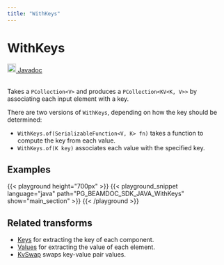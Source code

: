 ```yaml
---
title: "WithKeys"
---
```

<!--
Licensed under the Apache License, Version 2.0 (the "License");
you may not use this file except in compliance with the License.
You may obtain a copy of the License at

http://www.apache.org/licenses/LICENSE-2.0

Unless required by applicable law or agreed to in writing, software
distributed under the License is distributed on an "AS IS" BASIS,
WITHOUT WARRANTIES OR CONDITIONS OF ANY KIND, either express or implied.
See the License for the specific language governing permissions and
limitations under the License.
-->
# WithKeys
<table align="left">
    <a target="_blank" class="button"
        href="https://beam.apache.org/releases/javadoc/current/index.html?org/apache/beam/sdk/transforms/WithKeys.html">
      <img src="/images/logos/sdks/java.png" width="20px" height="20px"
           alt="Javadoc" />
     Javadoc
    </a>
</table>
<br><br>

Takes a `PCollection<V>` and produces a `PCollection<KV<K, V>>` by associating
each input element with a key.

There are two versions of `WithKeys`, depending on how the key should be determined:

* `WithKeys.of(SerializableFunction<V, K> fn)` takes a function to
  compute the key from each value.
* `WithKeys.of(K key)` associates each value with the specified key.

## Examples

{{< playground height="700px" >}}
{{< playground_snippet language="java" path="PG_BEAMDOC_SDK_JAVA_WithKeys" show="main_section" >}}
{{< /playground >}}

## Related transforms
* [Keys](/documentation/transforms/java/elementwise/keys) for extracting the key of each component.
* [Values](/documentation/transforms/java/elementwise/values) for extracting the value of each element.
* [KvSwap](/documentation/transforms/java/elementwise/kvswap) swaps key-value pair values.
